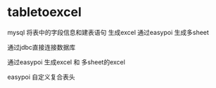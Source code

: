 # tabletoexcel
mysql 将表中的字段信息和建表语句 生成excel  通过easypoi 生成多sheet



通过jdbc直接连接数据库

通过easypoi 生成excel 和 多sheet的excel


easypoi 自定义复合表头
